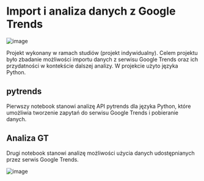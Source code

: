 # Import i analiza danych z Google Trends
![image](https://user-images.githubusercontent.com/46055596/89943550-ae529a00-dc1e-11ea-933c-0a62daedef7c.png)

Projekt wykonany w ramach studiów (projekt indywidualny). Celem projektu było zbadanie możliwości importu danych z serwisu Google Trends oraz ich przydatności w kontekście dalszej analizy. W projekcie użyto języka Python.

## pytrends
Pierwszy notebook stanowi analizę API pytrends dla języka Python, które umożliwia tworzenie zapytań do serwisu Google Trends i pobieranie danych.

## Analiza GT
Drugi notebook stanowi analizę możliwości użycia danych udostępnianych przez serwis Google Trends.



![image](https://user-images.githubusercontent.com/46055596/89943477-8bc08100-dc1e-11ea-9da1-d383e4bda356.png)



